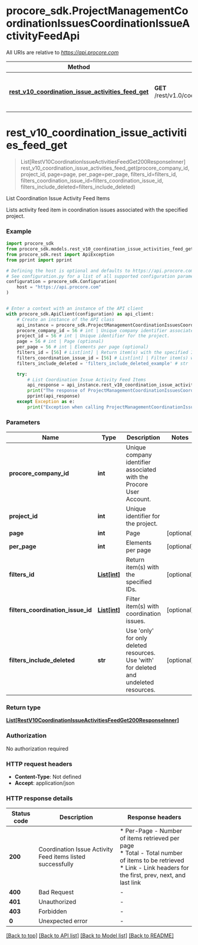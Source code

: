# procore_sdk.ProjectManagementCoordinationIssuesCoordinationIssueActivityFeedApi

All URIs are relative to *https://api.procore.com*

Method | HTTP request | Description
------------- | ------------- | -------------
[**rest_v10_coordination_issue_activities_feed_get**](ProjectManagementCoordinationIssuesCoordinationIssueActivityFeedApi.md#rest_v10_coordination_issue_activities_feed_get) | **GET** /rest/v1.0/coordination_issue_activities/feed | List Coordination Issue Activity Feed Items


# **rest_v10_coordination_issue_activities_feed_get**
> List[RestV10CoordinationIssueActivitiesFeedGet200ResponseInner] rest_v10_coordination_issue_activities_feed_get(procore_company_id, project_id, page=page, per_page=per_page, filters_id=filters_id, filters_coordination_issue_id=filters_coordination_issue_id, filters_include_deleted=filters_include_deleted)

List Coordination Issue Activity Feed Items

Lists activity feed item in coordination issues associated with the specified project.

### Example


```python
import procore_sdk
from procore_sdk.models.rest_v10_coordination_issue_activities_feed_get200_response_inner import RestV10CoordinationIssueActivitiesFeedGet200ResponseInner
from procore_sdk.rest import ApiException
from pprint import pprint

# Defining the host is optional and defaults to https://api.procore.com
# See configuration.py for a list of all supported configuration parameters.
configuration = procore_sdk.Configuration(
    host = "https://api.procore.com"
)


# Enter a context with an instance of the API client
with procore_sdk.ApiClient(configuration) as api_client:
    # Create an instance of the API class
    api_instance = procore_sdk.ProjectManagementCoordinationIssuesCoordinationIssueActivityFeedApi(api_client)
    procore_company_id = 56 # int | Unique company identifier associated with the Procore User Account.
    project_id = 56 # int | Unique identifier for the project.
    page = 56 # int | Page (optional)
    per_page = 56 # int | Elements per page (optional)
    filters_id = [56] # List[int] | Return item(s) with the specified IDs. (optional)
    filters_coordination_issue_id = [56] # List[int] | Filter item(s) with coordination issues. (optional)
    filters_include_deleted = 'filters_include_deleted_example' # str | Use 'only' for only deleted resources. Use 'with' for deleted and undeleted resources. (optional)

    try:
        # List Coordination Issue Activity Feed Items
        api_response = api_instance.rest_v10_coordination_issue_activities_feed_get(procore_company_id, project_id, page=page, per_page=per_page, filters_id=filters_id, filters_coordination_issue_id=filters_coordination_issue_id, filters_include_deleted=filters_include_deleted)
        print("The response of ProjectManagementCoordinationIssuesCoordinationIssueActivityFeedApi->rest_v10_coordination_issue_activities_feed_get:\n")
        pprint(api_response)
    except Exception as e:
        print("Exception when calling ProjectManagementCoordinationIssuesCoordinationIssueActivityFeedApi->rest_v10_coordination_issue_activities_feed_get: %s\n" % e)
```



### Parameters


Name | Type | Description  | Notes
------------- | ------------- | ------------- | -------------
 **procore_company_id** | **int**| Unique company identifier associated with the Procore User Account. | 
 **project_id** | **int**| Unique identifier for the project. | 
 **page** | **int**| Page | [optional] 
 **per_page** | **int**| Elements per page | [optional] 
 **filters_id** | [**List[int]**](int.md)| Return item(s) with the specified IDs. | [optional] 
 **filters_coordination_issue_id** | [**List[int]**](int.md)| Filter item(s) with coordination issues. | [optional] 
 **filters_include_deleted** | **str**| Use &#39;only&#39; for only deleted resources. Use &#39;with&#39; for deleted and undeleted resources. | [optional] 

### Return type

[**List[RestV10CoordinationIssueActivitiesFeedGet200ResponseInner]**](RestV10CoordinationIssueActivitiesFeedGet200ResponseInner.md)

### Authorization

No authorization required

### HTTP request headers

 - **Content-Type**: Not defined
 - **Accept**: application/json

### HTTP response details

| Status code | Description | Response headers |
|-------------|-------------|------------------|
**200** | Coordination Issue Activity Feed items listed successfully |  * Per-Page - Number of items retrieved per page <br>  * Total - Total number of items to be retrieved <br>  * Link - Link headers for the first, prev, next, and last link <br>  |
**400** | Bad Request |  -  |
**401** | Unauthorized |  -  |
**403** | Forbidden |  -  |
**0** | Unexpected error |  -  |

[[Back to top]](#) [[Back to API list]](../README.md#documentation-for-api-endpoints) [[Back to Model list]](../README.md#documentation-for-models) [[Back to README]](../README.md)

